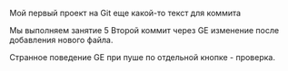 Мой первый проект на Git
еще какой-то текст для коммита

Мы выполняем занятие 5
Второй коммит через GE
изменение после добавления нового файла.

Странное поведение GE при пуше по отдельной кнопке - проверка.